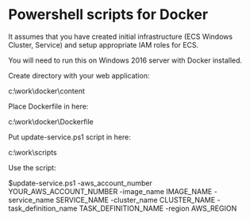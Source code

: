 # Powershell scripts for Docker

It assumes that you have created initial infrastructure (ECS Windows Cluster, Service) and setup appropriate IAM roles for ECS.

You will need to run this on Windows 2016 server with Docker installed.

Create directory with your web application:

c:\work\docker\content

Place Dockerfile in here:

c:\work\docker\Dockerfile

Put update-service.ps1 script in here:

c:\work\scripts

Use the script:

$update-service.ps1 -aws_account_number YOUR_AWS_ACCOUNT_NUMBER -image_name IMAGE_NAME -service_name SERVICE_NAME -cluster_name CLUSTER_NAME -task_definition_name TASK_DEFINITION_NAME -region AWS_REGION
